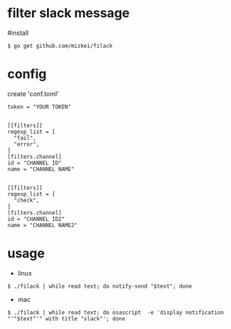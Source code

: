 # filter slack message

#install

```shell-session
$ go get github.com/mizkei/filack
```

# config

create 'conf.toml'

```
token = "YOUR TOKEN"


[[filters]]
regexp_list = [
  "fail",
  "error",
]
[filters.channel]
id = "CHANNEL ID"
name = "CHANNEL NAME"


[[filters]]
regexp_list = [
  "check",
]
[filters.channel]
id = "CHANNEL ID2"
name = "CHANNEL NAME2"
```

# usage

- linux

```shell-session
$ ./filack | while read text; do notify-send "$text"; done
```

- mac

```shell-session
$ ./filack | while read text; do osascript  -e 'display notification "'"$text"'" with title "slack"'; done
```
